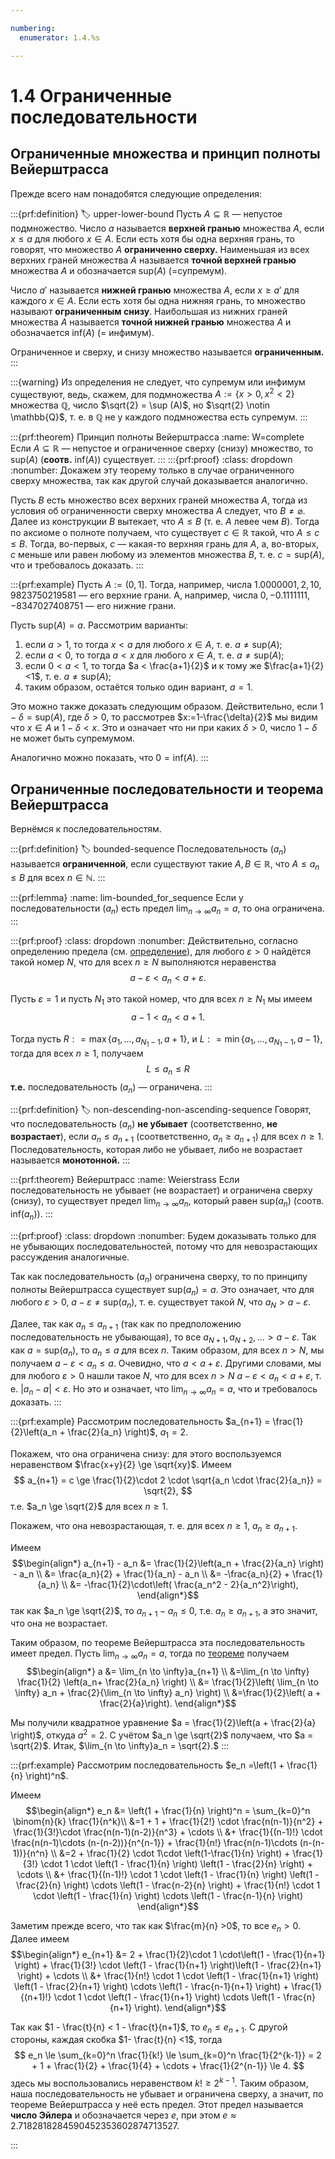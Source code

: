 ```yaml
---

numbering:
  enumerator: 1.4.%s

---
```


# 1.4 Ограниченные последовательности

## Ограниченные множества и принцип полноты Вейерштрасса

Прежде всего нам понадобятся следующие определения:

:::{prf:definition}
:label: upper-lower-bound
Пусть $A \subseteq \mathbb{R}$ — непустое подмножество. Число $a$ называется **верхней гранью** множества $A$, если $x\le a$ для любого $x \in A$. Если есть хотя бы одна верхняя грань, то говорят, что множество $A$ **ограниченно сверху.** Наименьшая из всех верхних граней множества $A$ называется **точной верхней гранью** множества $A$ и обозначается $\mathrm{sup}(A)$ (=супремум).

Число $a'$ называется **нижней гранью** множества $A$, если $x \ge a'$ для каждого $x \in A$. Если есть хотя бы одна нижняя грань, то множество называют **ограниченным снизу**. Наибольшая из нижних граней множества $A$ называется **точной нижней гранью** множества $A$ и обозначается $\mathrm{inf}(A)$ (= инфимум).

Ограниченное и сверху, и снизу множество называется **ограниченным.**
:::

:::{warning}
Из определения не следует, что супремум или инфимум существуют, ведь, скажем, для подмножества $A:= \{x>0, x^2 < 2\}$ множества $\mathbb{Q}$, число $\sqrt{2} = \sup (A)$, но $\sqrt{2} \notin \mathbb{Q}$, т. е. в $\mathbb{Q}$ не у каждого подмножества есть супремум. 
:::

:::{prf:theorem} Принцип полноты Вейерштрасса
:name: W=complete
Если $A\subseteq \mathbb{R}$ — непустое и ограниченное сверху (снизу) множество, то $\mathrm{sup}(A)$ (**соотв.** $\mathrm{inf}(A)$) существует.
:::
:::{prf:proof}
:class: dropdown
:nonumber:
Докажем эту теорему только в случае ограниченного сверху множества, так как другой случай доказывается аналогично.

Пусть $B$ есть множество всех верхних граней множества $A$, тогда из условия об ограниченности сверху множества $A$ следует, что $B \ne \varnothing$. Далее из конструкции $B$ вытекает, что $A\le B$ (т. е. $A$ левее чем $B$). Тогда по аксиоме о полноте получаем, что существует $c \in \mathbb{R}$ такой, что $A \le c \le B$. Тогда, во-первых, $c$ — какая-то верхняя грань для $A$, а, во-вторых, $c$ меньше или равен  любому из элементов множества $B$, т. е. $c = \mathrm{sup}(A)$, что и требовалось доказать.
:::



:::{prf:example}
Пусть $A := (0,1]$. Тогда, например, числа $1.0000001, 2, 10, 9823750219581$ — его верхние грани. А, например, числа $0, -0.1111111, -8347027408751$ — его нижние грани.

Пусть $\mathrm{sup}(A) = a$. Рассмотрим варианты:

1. если $a >1$, то тогда $x<a$ для любого $x\in A$, т. е. $a \ne \mathrm{sup}(A)$;
2. если $a<0$, то тогда $a<x$ для любого $x \in A$, т. е. $a \ne \mathrm{sup}(A)$;
3. если $0<a<1$, то тогда $a < \frac{a+1}{2}$ и к тому же $\frac{a+1}{2}<1$, т. е. $a \ne \mathrm{sup}(A)$; 
4. таким образом, остаётся только один вариант, $a = 1.$

Это можно также доказать следующим образом. Действительно, если $1-\delta = \mathrm{sup}(A)$, где $\delta > 0$, то рассмотрев $x:=1-\frac{\delta}{2}$ мы видим что $x\in A$ и $1-\delta < x$. Это и означает что ни при каких $\delta >0$, число $1 - \delta$ не может быть супремумом.

Аналогично можно показать, что $0 = \mathrm{inf}(A).$
:::

## Ограниченные последовательности и теорема Вейерштрасса

Вернёмся к последовательностям.

:::{prf:definition}
:label: bounded-sequence
Последовательность $(a_n)$ называется **ограниченной**, если существуют такие $A,B \in \mathbb{R}$, что $A\le a_n \le B$ для всех $n\in\mathbb{N}.$
:::

:::{prf:lemma}
:name: lim-bounded_for_sequence
Если у последовательности $(a_n)$ есть предел $\lim_{n \to \infty} a_n = a$, то она ограничена.
:::

:::{prf:proof}
:class: dropdown
:nonumber:
Действительно, согласно определению предела (см. [определение](#limit_of_sequence)), для любого $\varepsilon>0$ найдётся такой номер $N$, что для всех $n \ge N$ выполняются неравенства
$$
a- \varepsilon < a_n < a+\varepsilon.
$$

Пусть $\varepsilon = 1$ и пусть $N_1$ это такой номер, что для всех $n\ge N_1$ мы имеем
$$
a-1 < a_n < a+1.
$$

Тогда пусть $R: = \max \{a_1, \ldots, a_{N_1 -1}, a+1\}$, и $L: = \min \{a_1,\ldots, a_{N_1 -1}, a-1\}$, тогда для всех $n\ge 1$, получаем
$$
L \le a_n \le R
$$
**т.е.** последовательность $(a_n)$ — ограничена.
:::

:::{prf:definition}
:label: non-descending-non-ascending-sequence
Говорят, что последовательность $(a_n)$ **не убывает** (соответственно, **не возрастает**), если $a_n \le a_{n+1}$ (соответственно, $a_n \ge a_{n+1}$) для всех $n \ge 1.$ Последовательность, которая либо не убывает, либо не возрастает называется **монотонной.**
:::


:::{prf:theorem} Вейерштрасс
:name: Weierstrass
Если последовательность не убывает (не возрастает) и ограничена сверху (снизу), то существует предел $\lim_{n \to \infty}a_n$, который равен $\mathrm{sup}(a_n)$ (соотв. $\mathrm{inf}(a_n)$).
:::

:::{prf:proof}
:class: dropdown
:nonumber:
Будем доказывать только для не убывающих последовательностей, потому что для невозрастающих рассуждения аналогичные.

Так как последовательность $(a_n)$ ограничена сверху, то по принципу полноты Вейерштрасса существует $\mathrm{sup}(a_n) = a$. Это означает, что для любого $\varepsilon >0$, $a-\varepsilon \ne \mathrm{sup}(a_n)$, т. е. существует такой $N$, что $a_N >a -\varepsilon$.

Далее, так как $a_n \le a_{n+1}$ (так как по предположению последовательность не убывающая), то все $a_{N+1}, a_{N+2}, \ldots > a -\varepsilon$. Так как $a = \mathrm{sup}(a_n)$, то $a_n \le a$ для всех $n$. Таким образом, для всех $n > N$, мы получаем $a- \varepsilon < a_n \le a$. Очевидно, что $a < a+\varepsilon$. Другими словами, мы для любого $\varepsilon >0$ нашли такое $N$, что для всех $n>N$ $a -\varepsilon < a_n < a + \varepsilon$, т. е. $|a_n - a| < \varepsilon$. Но это и означает, что $\lim_{n \to \infty}a_n = a$, что и требовалось доказать.
:::

:::{prf:example}
Рассмотрим последовательность $a_{n+1} = \frac{1}{2}\left(a_n + \frac{2}{a_n} \right)$, $a_1 = 2$. 

Покажем, что она ограничена снизу: для этого воспользуемся неравенством $\frac{x+y}{2} \ge \sqrt{xy}$. Имеем
$$
a_{n+1} = c \ge \frac{1}{2}\cdot 2 \cdot \sqrt{a_n \cdot \frac{2}{a_n}} = \sqrt{2},
$$
т.е. $a_n \ge \sqrt{2}$ для всех $n \ge 1$.

Покажем, что она невозрастающая, т. е. для всех $n\ge 1$, $a_{n} \ge a_{n+1}$.

Имеем
$$\begin{align*}
a_{n+1} - a_n &= \frac{1}{2}\left(a_n + \frac{2}{a_n} \right) - a_n \\
&= \frac{a_n}{2} + \frac{1}{a_n} - a_n \\
&= -\frac{a_n}{2} + \frac{1}{a_n} \\
&= -\frac{1}{2}\cdot\left( \frac{a_n^2 - 2}{a_n^2}\right),
\end{align*}$$
так как $a_n \ge \sqrt{2}$, то $a_{n+1} - a_n \le 0$, т.е. $a_{n} \ge a_{n+1}$, а это значит, что она не возрастает. 

Таким образом, по теореме Вейерштрасса эта последовательность имеет предел. Пусть $\lim_{n\to \infty}a_n =a$, тогда по [теореме](#a+b,ca,ab) получаем
$$\begin{align*}
a &= \lim_{n \to \infty}a_{n+1} \\
&=\lim_{n \to \infty} \frac{1}{2} \left(a_n+ \frac{2}{a_n} \right) \\
&=  \frac{1}{2}\left( \lim_{n \to \infty} a_n + \frac{2}{\lim_{n \to \infty} a_n} \right) \\
&=\frac{1}{2}\left( a + \frac{2}{a}\right).
\end{align*}$$

Мы получили квадратное уравнение $a = \frac{1}{2}\left(a + \frac{2}{a} \right)$, откуда $a^2 = 2$. С учётом $a_n \ge \sqrt{2}$ получаем, что $a = \sqrt{2}$. Итак, $\lim_{n \to \infty}a_n = \sqrt{2}.$
:::



:::{prf:example}
Рассмотрим последовательность $e_n =\left(1 + \frac{1}{n} \right)^n$.

Имеем
$$\begin{align*}
e_n &= \left(1 + \frac{1}{n} \right)^n = \sum_{k=0}^n \binom{n}{k} \frac{1}{n^k}\\
&=1 + 1 + \frac{1}{2!} \cdot \frac{n(n-1)}{n^2} + \frac{1}{3!}\cdot \frac{n(n-1)(n-2)}{n^3} + \cdots \\
&+ \frac{1}{(n-1)!} \cdot \frac{n(n-1)\cdots (n-(n-2))}{n^{n-1}} + \frac{1}{n!} \frac{n(n-1)\cdots (n-(n-1))}{n^n} \\
&=2 + \frac{1}{2} \cdot 1\cdot \left(1-\frac{1}{n} \right) + \frac{1}{3!} \cdot 1 \cdot \left(1 - \frac{1}{n} \right) \left(1 - \frac{2}{n} \right) + \cdots \\
&+ \frac{1}{(n-1)!} \cdot 1 \cdot \left(1 - \frac{1}{n} \right) \left(1 - \frac{2}{n} \right) \cdots \left(1 - \frac{n-2}{n} \right) + \frac{1}{n!} \cdot 1 \cdot \left(1 - \frac{1}{n} \right) \cdots \left(1 - \frac{n-1}{n} \right)
\end{align*}$$

Заметим прежде всего, что так как $\frac{m}{n} >0$, то все $e_n >0$. Далее имеем
$$\begin{align*}
e_{n+1} &= 2 + \frac{1}{2}\cdot 1 \cdot\left(1 - \frac{1}{n+1} \right) + \frac{1}{3!} \cdot \left(1 - \frac{1}{n+1} \right)\left(1 - \frac{2}{n+1} \right) + \cdots \\
&+ \frac{1}{n!} \cdot 1 \cdot \left(1 - \frac{1}{n+1} \right) \left(1 - \frac{2}{n+1} \right) \cdots \left(1 - \frac{n-1}{n+1} \right) + \frac{1}{(n+1)!} \cdot 1 \cdot \left(1 - \frac{1}{n+1} \right) \cdots \left(1 - \frac{n}{n+1} \right).
\end{align*}$$

Так как $1 - \frac{t}{n} < 1 - \frac{t}{n+1}$, то $e_n \le e_{n+1}$. С другой стороны, каждая скобка $1- \frac{t}{n} <1$, тогда
$$
e_n \le \sum_{k=0}^n \frac{1}{k!} \le \sum_{k=0}^n \frac{1}{2^{k-1}} = 2 + 1 + \frac{1}{2} + \frac{1}{4} + \cdots + \frac{1}{2^{n-1}} \le 4.
$$
здесь мы воспользовались неравенством $k! \ge 2^{k-1}$. Таким образом, наша последовательность не убывает и ограничена сверху, а значит, по теореме Вейерштрасса у неё есть предел. Этот предел называется **число Эйлера** и обозначается через $e$, при этом $e \approx 2.7182818284590452353602874713527.$

:::
